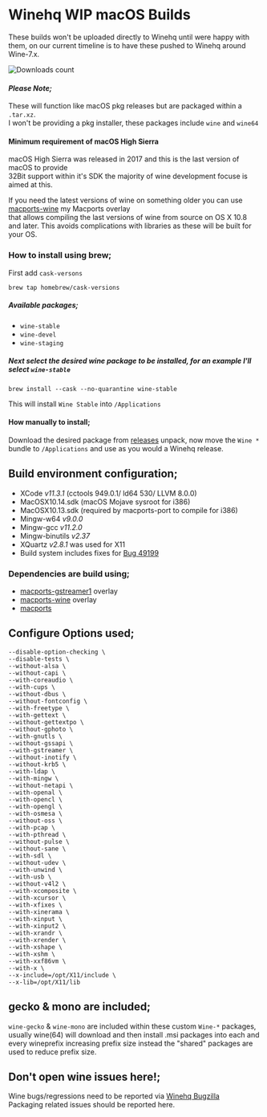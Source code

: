 # Winehq WIP macOS Builds

These builds won't be uploaded directly to Winehq until were happy with them, on our current timeline is to have these pushed to Winehq around Wine-7.x.

![Downloads count](https://img.shields.io/github/downloads/gcenx/macOS_Wine_builds/total.svg)
 
#### _Please Note;_
These will function like macOS pkg releases but are packaged within a `.tar.xz`.\
I won't be providing a pkg installer, these packages include `wine` and `wine64`

#### Minimum requirement of macOS High Sierra
macOS High Sierra was released in 2017 and this is the last version of macOS to provide\
32Bit support within it's SDK the majority of wine development focuse is aimed at this.

If you need the latest versions of wine on something older you can use [macports-wine](https://github.com/Gcenx/macports-wine) my Macports overlay\
that allows compiling the last versions of wine from source on OS X 10.8 and later. This avoids complications with libraries as these will be built for your OS.

### How to install using brew;
First add `cask-versons`
```
brew tap homebrew/cask-versions
```

##### Available packages;
- `wine-stable`
- `wine-devel`
- `wine-staging`

##### Next select the desired wine package to be installed, for an example I'll select `wine-stable`
```
brew install --cask --no-quarantine wine-stable
```
This will install `Wine Stable` into `/Applications`

#### How manually to install;
Download the desired package from [releases](https://github.com/Gcenx/macOS_Wine_builds/releases) unpack, now move the `Wine *` bundle to `/Applications` and use as you would a Winehq release.

## Build environment configuration;
- XCode _v11.3.1_  (cctools 949.0.1/ ld64 530/ LLVM 8.0.0)
- MacOSX10.14.sdk (macOS Mojave sysroot for i386)
- MacOSX10.13.sdk (required by macports-port to compile for i386)
- Mingw-w64 _v9.0.0_
- Mingw-gcc _v11.2.0_
- Mingw-binutils _v2.37_
- XQuartz _v2.8.1_ was used for X11
- Build system includes fixes for [Bug 49199](https://bugs.winehq.org/show_bug.cgi?id=49199)

### Dependencies are build using;
- [macports-gstreamer1](https://github.com/Gcenx/macports-gstreamer1) overlay
- [macports-wine](https://github.com/Gcenx/macports-wine) overlay
- [macports](https://www.macports.org/)

## Configure Options used;
```
--disable-option-checking \
--disable-tests \
--without-alsa \
--without-capi \
--with-coreaudio \
--with-cups \
--without-dbus \
--without-fontconfig \
--with-freetype \
--with-gettext \
--without-gettextpo \
--without-gphoto \
--with-gnutls \
--without-gssapi \
--with-gstreamer \
--without-inotify \
--without-krb5 \
--with-ldap \
--with-mingw \
--without-netapi \
--with-openal \
--with-opencl \
--with-opengl \
--with-osmesa \
--without-oss \
--with-pcap \
--with-pthread \
--without-pulse \
--without-sane \
--with-sdl \
--without-udev \
--with-unwind \
--with-usb \
--without-v4l2 \
--with-xcomposite \
--with-xcursor \
--with-xfixes \
--with-xinerama \
--with-xinput \
--with-xinput2 \
--with-xrandr \
--with-xrender \
--with-xshape \
--with-xshm \
--with-xxf86vm \
--with-x \
--x-include=/opt/X11/include \
--x-lib=/opt/X11/lib
```

## gecko & mono are included;
`wine-gecko` & `wine-mono` are included within these custom `Wine-*` packages, usually wine(64) will download and then install .msi packages into each and every wineprefix increasing prefix size instead the "shared" packages are used to reduce prefix size.

## Don't open wine issues here!;
Wine bugs/regressions need to be reported via [Winehq Bugzilla](https://bugs.winehq.org/)\
Packaging related issues should be reported here.
